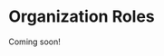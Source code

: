 # Organization Roles

Coming soon!

<!-- What are Organization Roles and how are they different from Regular / Site roles? -->

<!-- ## Organization Roles and Permissions

A time-saving benefit of including Organizations into your portal design is that Organization administrators can assign Organization-scoped Roles to members of the entire Organization. For example, consider an IT Security group in a corporate setting. You could have a sub-Organization of your IT organization that handles security for all applications company-wide. If you grant the IT Security Organization the portal administrator Role, all members of the Organization get administrative access to the entire system. Suppose further that a User in this Organization was later hired by the Human Resources department. The act of removing the User from the IT Security Organization also removes the User's administrative privileges, since the privilege came from the IT Security Organization's Role. By adding the User to the HR Organization, any roles the HR Organization has (such as access to a benefits system in the portal) are transferred to the User. In this manner, you can design your portal to correspond with your existing organization chart and Users' permissions are granted according to their positions in the chart.

Of course, this is only one way to set things up. If you have more complex requirements for permissions within an Organization, you can create custom Organization-scoped Roles to assemble the permissions you wish to grant to particular Users. Alternatively, you can attach a Site to your Organization and use Site Teams to assemble the sets of permissions (see below). See [Roles and Permissions](../roles-and-permissions/defining-roles.md) for more details. -->

<!-- ## Organization Administrators -->

<!-- Organization Administrator vs Administrator vs. Site Administrator Comparison? I'm very focused on trying to use tables or some other method of describing distinctions between things because of the overall amount of text present in the article. -->

<!-- ## What can Organization Administrators Do?

Whenever you have a collection of Users that fits into a hierarchical structure, you can use Organizations to model those Users. Organization administrators can manage all the Users in their Organization *and* in any sub-Organization. Referring to the hierarchy above, for example, an Organization administrator of the Lunar Resort could manage any Users belonging to the resort itself, to any of the departments, or to any of a department's subdivisions. An Organization Administrator of the Physical Plant Department can manage any Users belonging to the Physical Plant Department itself, or to the Grounds Crew, the Janitorial Crew, or the Mechanical Crew. However, an administrator of the Physical Plant Department can't manage Users belonging to the Recreation Department or the Retail Group organization.

Organizations and sub-Organization hierarchies can nest to unlimited levels. Users can be members of one or many Organizations. The rights of an Organization administrator apply both to his/her Organization and to any child Organizations. Members of child Organizations are implicit members of their parent Organizations. This means, for example, that members of child Organizations can access the private pages of their parent Organizations. This behavior can be customized in the `Organizations` [section of the portal-ext.properties](https://docs.liferay.com/dxp/portal/7.3-latest/propertiesdoc/portal.properties.html#Organizations) file where the properties specific to Organizations are listed. -->

<!-- Organizations can enable distributed User administration. Organization administrators have an entirely different set of privileges than Site administrators. Site administrators maintain the pages, widgets, content, and membership of their Sites. To this end, they can set the membership type to Open, Restricted, or Private. They can also add Users to or remove Users from their Sites but cannot manage the Users themselves. If an Organization has a Site attached to it, the Organization Administrator has the same rights as a Site Administrator for managing the Site's content, but an Organization Site's members are the members of the Organization. Thus Organization administrators have more User management permissions than Site administrators: they can edit Users belonging to their Organization or any sub-Organization. They cannot add existing portal Users to their Organization, but they can create new Users within their Organization. Only portal administrators can add existing users to an Organization. -->

<!-- Organization administrators can't access the Control Panel by default, but it's not necessary. In their personal Sites, Organization administrators can click the *My Organizations* link to gain access to any Organizations they manage.

![The My Organizations application lets Organization Administrators manage their organizations in their personal site.](./creating-and-managing-organizations/images/01.png) -->
